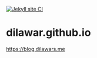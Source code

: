 [![Jekyll site CI](https://github.com/dilawar/dilawar.github.io/actions/workflows/jekyll.yml/badge.svg?branch=main)](https://github.com/dilawar/dilawar.github.io/actions/workflows/jekyll.yml)
# dilawar.github.io

https://blog.dilawars.me 
